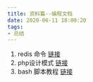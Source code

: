 ```yaml
---
title: 资料篇--编程文档
date: 2020-06-11 18:00:20
tags:
- 总结
---
```


1. redis 命令 [链接](https://redis.readthedocs.io/en/2.4/index.html)
2. php设计模式 [链接](https://hulin.gitbook.io/design-patterns-by-php/)
3. bash 脚本教程 [链接](https://wangdoc.com/bash/index.html)
